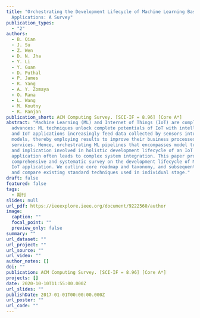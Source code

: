 ```yaml
---
title: "Orchestrating the Development Lifecycle of Machine Learning Based IoT
  Applications: A Survey"
publication_types:
  - "2"
authors:
  - B. Qian
  - J. Su
  - Z. Wen
  - D. N. Jha
  - Y. Li
  - Y. Guan
  - D. Puthal
  - P. James
  - R. Yang
  - A. Y. Zomaya
  - O. Rana
  - L. Wang
  - M. Koutny
  - R. Ranjan
publication_short: ACM Computing Survey. [SCI-IF = 8.96] [Core A*]
abstract: "Machine Learning (ML) and Internet of Things (IoT) are complementary
  advances: ML techniques unlock complete potentials of IoT with intelligence,
  and IoT applications increasingly feed data collected by sensors into ML
  models, thereby employing results to improve their business processes and
  services. Hence, orchestrating ML pipelines that encompasses model training
  and implication involved in holistic development lifecycle of an IoT
  application often leads to complex system integration. This paper provides a
  comprehensive and systematic survey on the development lifecycle of ML-based
  IoT application. We outline core roadmap and taxonomy, and subsequently assess
  and compare existing standard techniques used in individual stage."
draft: false
featured: false
tags:
  - 期刊
slides: null
url_pdf: https://ieeexplore.ieee.org/document/9222560/author
image:
  caption: ""
  focal_point: ""
  preview_only: false
summary: ""
url_dataset: ""
url_project: ""
url_source: ""
url_video: ""
author_notes: []
doi: ""
publication: ACM Computing Survey. [SCI-IF = 8.96] [Core A*]
projects: []
date: 2020-10-10T11:55:00.000Z
url_slides: ""
publishDate: 2017-01-01T00:00:00.000Z
url_poster: ""
url_code: ""
---
```

